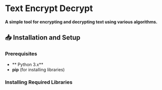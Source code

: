 # Text Encrypt Decrypt

**A simple tool for encrypting and decrypting text using various algorithms.**

## **📥 Installation and Setup** 

### **Prerequisites** 
- ** Python 3.x** 
- **pip** (for installing libraries) 

### **Installing Required Libraries**

